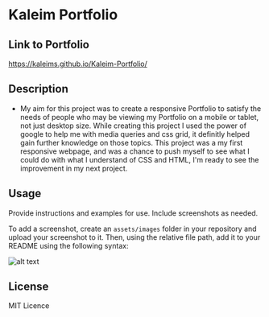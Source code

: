 # Kaleim Portfolio

## Link to Portfolio

https://kaleims.github.io/Kaleim-Portfolio/ 

## Description
- My aim for this project was to create a responsive Portfolio to satisfy the needs of people who may be viewing my Portfolio on a mobile or tablet, not just desktop size.
  While creating this project I used the power of google to help me with media queries and css grid, it definitly helped gain further knowledge on those topics. This project was a my first responsive webpage, and was a chance to push myself to see what I could do with what I understand of CSS and HTML, I'm ready to see the improvement in my next project.
   
## Usage

Provide instructions and examples for use. Include screenshots as needed.

To add a screenshot, create an `assets/images` folder in your repository and upload your screenshot to it. Then, using the relative file path, add it to your README using the following syntax:

![alt text](assets/images/screenshot.png)

## License

MIT Licence
